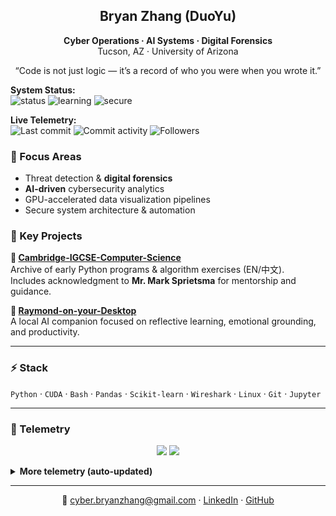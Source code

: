 <!-- Tech Console · Bryan Zhang (DuoYu) -->

<div align="center">

## Bryan Zhang (DuoYu)
**Cyber Operations · AI Systems · Digital Forensics**  
Tucson, AZ · University of Arizona  

“Code is not just logic — it’s a record of who you were when you wrote it.”

</div>



**System Status:**  
![status](https://img.shields.io/badge/Operational-🟢-2ea44f?labelColor=2d333b)
![learning](https://img.shields.io/badge/Active%20Learning-🕒-ff9f1a?labelColor=2d333b)
![secure](https://img.shields.io/badge/Secure-🔒-4c1?labelColor=2d333b)

**Live Telemetry:**  
![Last commit](https://img.shields.io/github/last-commit/cyberbryanzhang/cyberbryanzhang?label=last%20update&logo=github)
![Commit activity](https://img.shields.io/github/commit-activity/m/cyberbryanzhang/cyberbryanzhang?label=commits%2Fmonth)
![Followers](https://img.shields.io/github/followers/cyberbryanzhang?style=social)


### 🧠 Focus Areas
- Threat detection & **digital forensics**  
- **AI-driven** cybersecurity analytics  
- GPU-accelerated data visualization pipelines  
- Secure system architecture & automation  


### 📂 Key Projects
**🔸 [Cambridge-IGCSE-Computer-Science](https://github.com/cyberbryanzhang/Cambridge-IGCSE-Computer-Science)**  
Archive of early Python programs & algorithm exercises (EN/中文).  
Includes acknowledgment to **Mr. Mark Sprietsma** for mentorship and guidance.  

**🔸 [Raymond-on-your-Desktop](https://github.com/cyberbryanzhang/Raymond-on-your-Desktop)**  
A local AI companion focused on reflective learning, emotional grounding, and productivity.

---

### ⚡ Stack
`Python` · `CUDA` · `Bash` · `Pandas` · `Scikit-learn` · `Wireshark` · `Linux` · `Git` · `Jupyter`

---

### 📡 Telemetry

<p align="center">
  <img src="https://github-readme-stats.vercel.app/api?username=cyberbryanzhang&show_icons=true&theme=tokyonight&hide_border=true&include_all_commits=true&count_private=true" height="150" />
  <img src="https://github-readme-stats.vercel.app/api/top-langs/?username=cyberbryanzhang&layout=compact&theme=tokyonight&hide_border=true" height="150" />
</p>

<details>
  <summary><b>More telemetry (auto-updated)</b></summary>
  <br>
  <p align="center">
    <img src="metrics.svg" alt="Profile metrics (compact)" />
  </p>
</details>


---

<div align="center">

📧 <a href="mailto:cyber.bryanzhang@gmail.com">cyber.bryanzhang@gmail.com</a> ·
<a href="https://www.linkedin.com/in/bryanzdy">LinkedIn</a> ·
<a href="https://github.com/cyberbryanzhang">GitHub</a>

<br><br>
